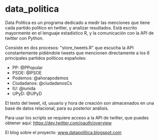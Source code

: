 # data_politica
Data Política es un programa dedicado a medir las menciones que tiene cada partido político en twitter, y analizar resultados.
Está escrito mayormente en el lenguaje estadístico R, y la comunicación con la API de twitter con Python.

Consiste en dos procesos:
"store_tweets.R" que escucha la API constantemente pidiéndole tweets que mencionen directamente a los 6 principales partidos políticos españoles:
- PP: @PPopular
- PSOE: @PSOE
- Podemos: @ahorapodemos
- Ciudadanos: @ciudadanosCs
- IU: @iunida
- UPyD: @UPyD

El texto del tweet, id, usuario y hora de creación son almacenados en una base de datos relacional, para su posterior análisis.

Para usar los scripts se requiere acceso a la API de twitter, que puedes obtener aquí:
https://dev.twitter.com/oauth/overview

El blog sobre el proyecto: www.datapolitica.blogspot.com
